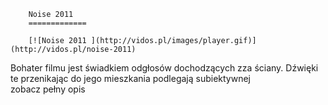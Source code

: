 
        Noise 2011 
        =============
        
        [![Noise 2011 ](http://vidos.pl/images/player.gif)](http://vidos.pl/noise-2011)
        
        
 Bohater filmu jest świadkiem odgłosów dochodzących zza ściany. Dźwięki te przenikając do jego mieszkania podlegają subiektywnej zobacz pełny opis
    